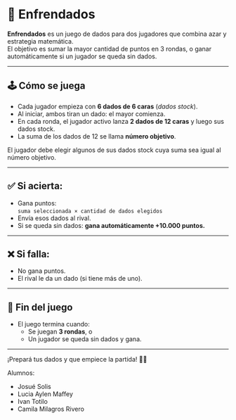 # 🎲 Enfrendados

**Enfrendados** es un juego de dados para dos jugadores que combina azar y estrategia matemática.  
El objetivo es sumar la mayor cantidad de puntos en 3 rondas, o ganar automáticamente si un jugador se queda sin dados.

---

## 🕹️ Cómo se juega

- Cada jugador empieza con **6 dados de 6 caras** (*dados stock*).
- Al iniciar, ambos tiran un dado: el mayor comienza.
- En cada ronda, el jugador activo lanza **2 dados de 12 caras** y luego sus dados stock.
- La suma de los dados de 12 se llama **número objetivo**.

El jugador debe elegir algunos de sus dados stock cuya suma sea igual al número objetivo.

---

## ✅ Si acierta:
- Gana puntos:  
  `suma seleccionada × cantidad de dados elegidos`
- Envía esos dados al rival.
- Si se queda sin dados: **gana automáticamente +10.000 puntos.**

---

## ❌ Si falla:
- No gana puntos.
- El rival le da un dado (si tiene más de uno).

---

## 🎯 Fin del juego

- El juego termina cuando:
  - Se juegan **3 rondas**, o
  - Un jugador se queda sin dados y gana.

---

¡Prepará tus dados y que empiece la partida! 🧠🎲

Alumnos: 
- Josué Solis
- Lucia Aylen Maffey
- Ivan Totilo 
- Camila Milagros Rivero
